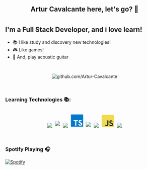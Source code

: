 ### 
<h2 align="center" style="margin-bottom: 40px">
  Artur Cavalcante here, let's go? 🚀

## I'm a Full Stack Developer, and i love learn!

- 📚 I like study and discovery new technologies!
- 🎮 Like games!
- 🎸 And, play acoustic guitar
</h2>

<br/>

<p align="center">
    <img src="https://github-readme-stats.vercel.app/api?username=Artur-Cavalcante&show_icons=true" alt="github.com/Artur-Cavalcante" width="50%">
</p>

<br/>

### Learning Technologies 📚:

<p align="center" style="padding-top: 15px;">
    <img src="https://seeklogo.com/images/C/c-sharp-c-logo-02F17714BA-seeklogo.com.png" width="40px">
    <img src="https://upload.wikimedia.org/wikipedia/commons/thumb/9/95/Vue.js_Logo_2.svg/1184px-Vue.js_Logo_2.svg.png" width="40px" style="padding-bottom: 6px; padding-left: 5px">
        <img src="https://upload.wikimedia.org/wikipedia/commons/thumb/2/29/Postgresql_elephant.svg/1200px-Postgresql_elephant.svg.png" width="40px" style=" padding-left: 5px">
    <img src="https://raw.githubusercontent.com/devicons/devicon/master/icons/typescript/typescript-original.svg" width="40px" style="padding-bottom: 3px; padding-left: 5px">    
    <img src="https://www.docker.com/sites/default/files/d8/2019-07/Moby-logo.png" width="50px" style="padding-bottom: 3px; padding-left: 5px">
    <img src="https://upload.wikimedia.org/wikipedia/commons/thumb/3/35/Tux.svg/1200px-Tux.svg.png" width="40px" style="padding-top: 0px; padding-left: 5px">
    <img src="https://raw.githubusercontent.com/devicons/devicon/master/icons/javascript/javascript-original.svg" width="40px" style="padding-bottom: 2px; padding-left: 5px">
    <img src="https://miro.medium.com/max/400/1*nP2C50GK4_-ly_R_mq3juQ.png" width="42px" style="padding-bottom: 0px; padding-left: 5px">


</p>

<br/>

### Spotify Playing 🎧

[![Spotify](https://spotify-github-readme.vercel.app/api/spotify)](https://open.spotify.com/user/yarturc/collection/tracks) 
